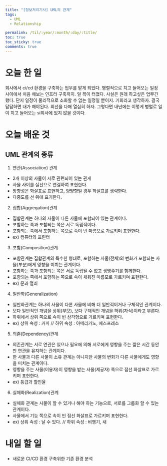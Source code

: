 ```yaml
---
title: "[정보처리기사] UML의 관계"
tags:
  - UML
  - Relationship

permalink: /til/:year/:month/:day/:title/
toc: true
toc_sticky: true
comments: true
---
```


# 오늘 한 일

회사에서 ci/cd 환경을 구축하는 업무를 맡게 되었다. 병렬적으로 치고 들어오는 일정 사이에서 처음 해보는
인프라 구축까지. 일 복이 터졌다. 사실은 원래 하고싶은 업무긴 했다. 단지 일정이 물리적으로 소화할 수 없는 일정일 뿐이지.
기회라고 생각하자. 결국 답답하면 내가 해야된다. 최선을 다해 열심히 하자.
그렇다면 내년에는 이렇게 병렬로 일이 치고 들어오는 si회사에 있지 않을 것이다.

# 오늘 배운 것

## UML 관계의 종류

1. 연관(Association) 관계
* 2개 이상의 사물이 서로 관련되어 있는 관게
* 사물 사이를 실선으로 연결하여 표현한다.
* 방향성은 화살표로 표현하고, 양뱡향일 경우 화살표를 생략한다.
* 다중도를 선 위에 표기한다.

2. 집합(Aggregation)관계
* 집합관계는 하나의 사물이 다른 사물에 포함되어 있는 관계이다.
* 포함하는 쪽과 포함되는 쪽은 서로 독립적이다.
* 포함되는 쪽에서 포함하는 쪽으로 속이 빈 마름모로 가르키며 표현한다.
* ex) 컴퓨터와 프린터

3. 포함(Composition)관계
* 포함관계는 집합관계의 특수한 형태로, 포함하는 사물(전체)의 변화가 포함되는 사물(부분)에게 영향을 미치는 관계이다.
* 포함하는 쪽과 포함되는 쪽은 서로 독립될 수 없고 생명주기를 함께한다.
* 포함되는 쪽에서 포함하는 쪽으로 속이 채워진 마름모로 가르키며 표현한다.
* ex) 문과 열쇠

4. 일반화(Generalization)
* 일반화관계는 하나의 사물이 다른 사물에 비해 더 일반적이거나 구체적인 관계이다.
* 보다 일반적인 개념을 상위(부모), 보다 구체적인 개념을 하위(자식)이라고 부른다.
* 하위에서 상위 쪽으로 속이 빈 삼각형으로 가르키며 표현한다.
* ex) 상위 속성 : 커피 // 하위 속성 : 아메리카노, 에스프레소

5. 의존(Dependency)관계
* 의존관계는 서로 연관은 있으나 필요에 의해 서로에게 영향을 주는 짧은 시간 동안만 연관을 유지하는 관계이다.
* 한 사물과 다른 사물이 소유 관계는 아니지만 사물의 변화가 다른 사물에게도 영향을 미치는 관계이다.
* 영향을 주는 사물(이용자)이 영향을 받는 사물(제공자) 쪽으로 점선 화살표로 가르키며 표현한다.
* ex) 등급과 할인율

6. 실체화(Realization)관계
* 실체화 관계는 사물이 할 수 있거나 해야 하는 기능으로, 서로를 그룹화 할 수 있는 관계이다.
* 사물에서 기능 쪽으로 속이 빈 점선 화살표로 가르키며 표현한다.
* ex) 상위 속성 : 날 수 있다. // 하위 속성 : 비행기, 새

# 내일 할 일

- 새로운 CI/CD 환경 구축위한 기존 환경 분석
